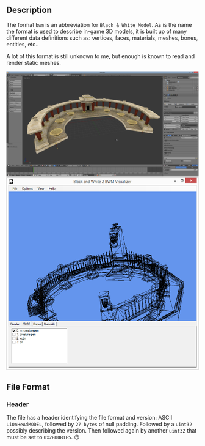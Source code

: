 ## Description

The format `bwm` is an abbreviation for `Black & White Model`. As is the name
the format is used to describe in-game 3D models, it is built up of many
different data definitions such as: vertices, faces, materials, meshes, bones,
entities, etc..

A lot of this format is still unknown to me, but enough is known to read and
render static meshes.

![A model file imported into blender](images/bwm-blender.png)
![A model file visualized in wireframe](images/bwm-program.png)

## File Format

### Header
The file has a header identifying the file format and version: ASCII
`LiOnHeAdMODEL`, followed by `27 bytes` of null padding. Followed by a `uint32`
possibly describing the version. Then followed again by another `uint32` that
must be set to `0x2B00B1E5`. :smirk:
